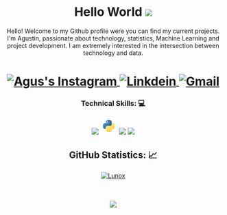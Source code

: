 <!-- Title -->
<h1 align="center">Hello World 
  <img src="https://raw.githubusercontent.com/iampavangandhi/iampavangandhi/master/gifs/Hi.gif" 
       width="30px">
  </h2></h1>


<!-- Quote -->
<p align="center">Hello! Welcome to my Github profile were you can find my current projects. I'm Agustin, passionate about technology, statistics, Machine Learning and project development. I am extremely interested in the intersection between technology and data. </p>
  
  <!-- Social Network -->
<h1 align="center">
<a href="https://www.instagram.com/agus_millag/?hl=es-la">
  <img align="center" 
       alt="Agus's Instagram" 
       width="22px" 
       src="https://user-images.githubusercontent.com/55005374/103146167-0b04ac00-470b-11eb-84fc-db4b7299e4ef.png" />
  </a>
  
<a href="https://www.linkedin.com/in/agustinmilla/">
  <img align="center" 
       alt="Linkdein" 
       width="22px" 
       src="https://user-images.githubusercontent.com/55005374/103146171-312a4c00-470b-11eb-8839-992580bb8206.png" />
  </a>

  
<a href="agustinmillaglez@gmail.com">
  <img align="center" 
       alt="Gmail" 
       width="22px" 
       src="https://user-images.githubusercontent.com/55005374/103146250-0d1b3a80-470c-11eb-8ead-a92232d45d6e.png" />
  </a>
</h1>

<!-- Background -->
<!-- Technical Skills -->
<p><H3 align="center"><strong> Technical Skills: 💻 </strong></p>
  
  <code><img height="40" src="https://user-images.githubusercontent.com/69127998/185649708-b6f2ee17-78b6-4552-b026-ade871bd83db.jpg"></code>
  <code><img height="40" src="https://raw.githubusercontent.com/github/explore/80688e429a7d4ef2fca1e82350fe8e3517d3494d/topics/python/python.png"></code>
  <code><img height="40" src="https://user-images.githubusercontent.com/69127998/185648643-f62614ff-3d1f-45ae-9582-6891bbaac3b3.png"></code>
  <code><img height="40" src="https://user-images.githubusercontent.com/69127998/185648721-2cfce620-9616-4c07-82a7-76668f197fed.png"></code>
  
  </p>
  
<!-- GitHub Stats -->
<H2 align="center"><strong>GitHub Statistics: 📈
  </strong>
</H2>
    <p align="center">
      <div align="center">
    </p>

<a href="https://github.com/AgusMG?tab=repositories">
  <img align="center" 
       src="https://github-readme-stats.vercel.app/api/top-langs/?username=AgusMG&layout=compact&show_icons=true&title_color=81a1c0&icon_color=79ff97&text_color=d5dbe6&bg_color=2e3440" 
       alt='Lunox's favorite languages" />
</a>
                                       
<br> </br>
<a href="https://github.com/AgusMG">
  <img align="center"
       src="https://github-readme-stats.vercel.app/api?username=AgusMG&show_icons=true&hide=contribs,prs&cache_seconds=86400&theme=nord" />
</a>
